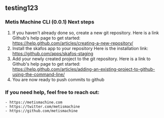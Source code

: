 ## testing123

### Metis Machine CLI (0.0.1) Next steps
  1. If you haven't already done so, create a new git repository. 
  Here is a link Github's help page to get started: https://help.github.com/articles/creating-a-new-repository/
  2. Install the skafos app to your repository
  Here is the installation link: https://github.com/apps/skafos-staging
  3. Add your newly created project to the git repository. 
  Here is a link to Github's help page to get started: https://help.github.com/articles/adding-an-existing-project-to-github-using-the-command-line/
  4. You are now ready to push commits to github

### If you need help, feel free to reach out:
    - https://metismachine.com
    - https://twitter.com/metismachine
    - https://github.com/metismachine